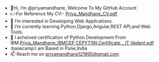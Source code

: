 - 👋Hi, I’m @priyamandhane, Welcome To My GitHub Account
- :point_right:For Reference My CV:- [Priya_Mandhane_CV.pdf](https://github.com/priyamandhane/priyamandhane/files/10046403/Priya_Mandhane_CV.pdf)
- 👀 I’m interested in Developing Web Applications.
- 🌱 I’m currently learning Python,Django,Angular,REST API,and Web Tools.
- :black_square_button: I acheived certification of Python Development From IBM.[Priya_Mandhane_IBMCEP CEPYT1IN Certificate _ IT Vedant.pdf](https://github.com/priyamandhane/priyamandhane/files/10046408/Priya_Mandhane_IBMCEP.CEPYT1IN.Certificate._.IT.Vedant.pdf)
- :basecamp:I am Based in Pune,India
- 📫 Reach me on priyamandhane121995@gmail.com


<!---
priyamandhane/priyamandhane is a ✨ special ✨ repository because its `README.md` (this file) appears on your GitHub profile.
You can click the Preview link to take a look at your changes.
--->
